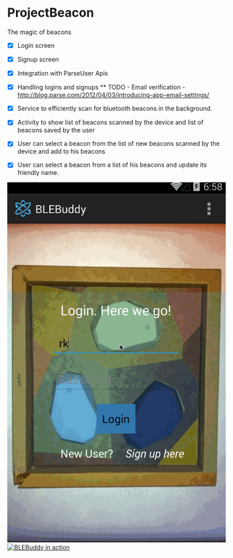 ProjectBeacon
=============

The magic of beacons

* [x] Login screen
* [x] Signup screen
* [x] Integration with ParseUser Apis
* [x] Handling logins and signups
      ** TODO - Email verification - http://blog.parse.com/2012/04/03/introducing-app-email-settings/
* [x] Service to efficiently scan for bluetooth beacons in the background.
* [x] Activity to show list of beacons scanned by the device and list of beacons saved by the user
* [x] User can select a beacon from the list of new beacons scanned by the device and add to his beacons
* [X] User can select a beacon from a list of his beacons and update its friendly name.  
    

![Video Walkthrough](anim_ble.gif)
[![BLEBuddy in action](http://img.youtube.com/vi/T-PWfxCbwYyJ4/0.jpg)](https://www.youtube.com/watch?v=PWfxCbwYyJ4)
